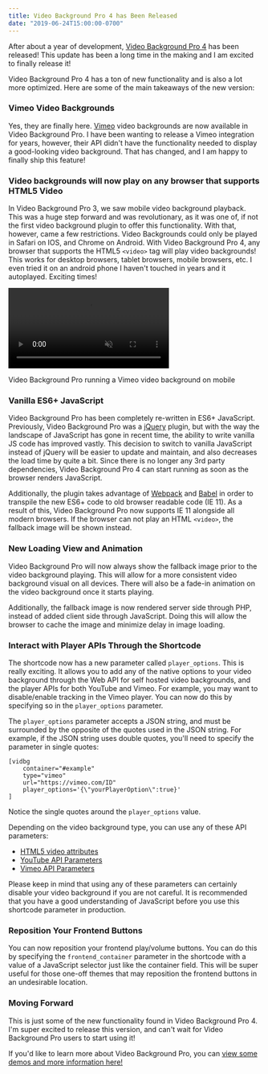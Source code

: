 ```yaml
---
title: Video Background Pro 4 has Been Released
date: "2019-06-24T15:00:00-0700"
---
```


After about a year of development, [Video Background Pro 4](https://pushlabs.co) has been released! This update has been a long time in the making and I am excited to finally release it!

Video Background Pro 4 has a ton of new functionality and is also a lot more optimized. Here are some of the main takeaways of the new version:

### Vimeo Video Backgrounds

Yes, they are finally here. [Vimeo](https://vimeo.com) video backgrounds are now available in Video Background Pro. I have been wanting to release a Vimeo integration for years, however, their API didn't have the functionality needed to display a good-looking video background. That has changed, and I am happy to finally ship this feature!

### Video backgrounds will now play on any browser that supports HTML5 Video

In Video Background Pro 3, we saw mobile video background playback. This was a huge step forward and was revolutionary, as it was one of, if not the first video background plugin to offer this functionality. With that, however, came a few restrictions. Video Backgrounds could only be played in Safari on IOS, and Chrome on Android. With Video Background Pro 4, any browser that supports the HTML5 `<video>` tag will play video backgrounds! This works for desktop browsers, tablet browsers, mobile browsers, etc. I even tried it on an android phone I haven't touched in years and it autoplayed. Exciting times!

<video width="320" loop controls autoplay muted playsinline>
    <source src="./vidbgpro-mobile-vimeo.mp4" type="video/mp4">
</video>

<p class="caption">Video Background Pro running a Vimeo video background on mobile</p>

### Vanilla ES6+ JavaScript

Video Background Pro has been completely re-written in ES6+ JavaScript. Previously, Video Background Pro was a [jQuery](https://jquery.com/) plugin, but with the way the landscape of JavaScript has gone in recent time, the ability to write vanilla JS code has improved vastly. This decision to switch to vanilla JavaScript instead of jQuery will be easier to update and maintain, and also decreases the load time by quite a bit. Since there is no longer any 3rd party dependencies, Video Background Pro 4 can start running as soon as the browser renders JavaScript.

Additionally, the plugin takes advantage of [Webpack](https://webpack.js.org/) and [Babel](https://babeljs.io/) in order to transpile the new ES6+ code to old browser readable code (IE 11). As a result of this, Video Background Pro now supports IE 11 alongside all modern browsers. If the browser can not play an HTML `<video>`, the fallback image will be shown instead.

### New Loading View and Animation

Video Background Pro will now always show the fallback image prior to the video background playing. This will allow for a more consistent video background visual on all devices. There will also be a fade-in animation on the video background once it starts playing.

Additionally, the fallback image is now rendered server side through PHP, instead of added client side through JavaScript. Doing this will allow the browser to cache the image and minimize delay in image loading.

### Interact with Player APIs Through the Shortcode

The shortcode now has a new parameter called `player_options`. This is really exciting. It allows you to add any of the native options to your video background through the Web API for self hosted video backgrounds, and the player APIs for both YouTube and Vimeo. For example, you may want to disable/enable tracking in the Vimeo player. You can now do this by specifying so in the `player_options` parameter.

The `player_options` parameter accepts a JSON string, and must be surrounded by the opposite of the quotes used in the JSON string. For example, if the JSON string uses double quotes, you'll need to specify the parameter in single quotes:

```
[vidbg
    container="#example"
    type="vimeo"
    url="https://vimeo.com/ID"
    player_options='{\"yourPlayerOption\":true}'
]
```

Notice the single quotes around the `player_options` value.

Depending on the video background type, you can use any of these API parameters:

- [HTML5 video attributes](https://www.w3schools.com/tags/tag_video.asp)
- [YouTube API Parameters](https://developers.google.com/youtube/player_parameters#Parameters)
- [Vimeo API Parameters](https://github.com/vimeo/player.js/#embed-options)

Please keep in mind that using any of these parameters can certainly disable your video background if you are not careful. It is recommended that you have a good understanding of JavaScript before you use this shortcode parameter in production.

### Reposition Your Frontend Buttons

You can now reposition your frontend play/volume buttons. You can do this by specifying the `frontend_container` parameter in the shortcode with a value of a JavaScript selector just like the container field. This will be super useful for those one-off themes that may reposition the frontend buttons in an undesirable location.

### Moving Forward

This is just some of the new functionality found in Video Background Pro 4. I'm super excited to release this version, and can't wait for Video Background Pro users to start using it!

If you'd like to learn more about Video Background Pro, you can [view some demos and more information here!](https://pushlabs.co?ref=blakeid)
